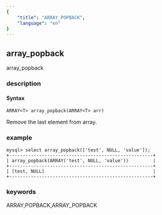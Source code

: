 ```yaml
---
{
    "title": "ARRAY_POPBACK",
    "language": "en"
}
---
```


## array_popback

array_popback

### description

#### Syntax

`ARRAY<T> array_popback(ARRAY<T> arr)`

Remove the last element from array.

### example

```
mysql> select array_popback(['test', NULL, 'value']);
+-----------------------------------------------------+
| array_popback(ARRAY('test', NULL, 'value'))         |
+-----------------------------------------------------+
| [test, NULL]                                        |
+-----------------------------------------------------+

```

### keywords

ARRAY,POPBACK,ARRAY_POPBACK

